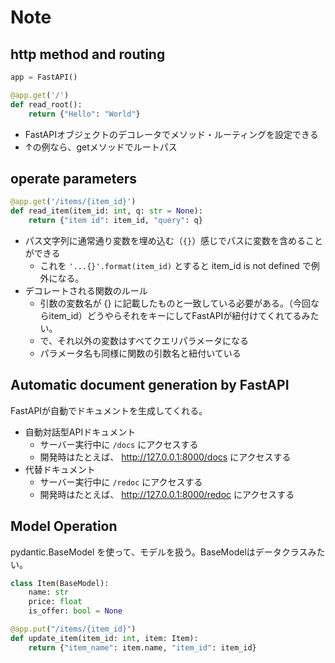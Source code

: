 # Note

## http method and routing

```python
app = FastAPI()

@app.get('/')
def read_root():
    return {"Hello": "World"}
```

- FastAPIオブジェクトのデコレータでメソッド・ルーティングを設定できる
- ↑の例なら、getメソッドでルートパス


## operate parameters

```python
@app.get('/items/{item_id}')
def read_item(item_id: int, q: str = None):
    return {"item id": item_id, "query": q}
```

- パス文字列に通常通り変数を埋め込む（`{}`）感じでパスに変数を含めることができる
  - これを `'...{}'.format(item_id)` とすると item_id is not defined で例外になる。
- デコレートされる関数のルール
  - 引数の変数名が {} に記載したものと一致している必要がある。（今回ならitem_id）どうやらそれをキーにしてFastAPIが紐付けてくれてるみたい。
  - で、それ以外の変数はすべてクエリパラメータになる
  - パラメータ名も同様に関数の引数名と紐付いている


## Automatic document generation by FastAPI

FastAPIが自動でドキュメントを生成してくれる。

- 自動対話型APIドキュメント
  - サーバー実行中に `/docs` にアクセスする
  - 開発時はたとえば、 http://127.0.0.1:8000/docs にアクセスする
- 代替ドキュメント
  - サーバー実行中に `/redoc` にアクセスする
  - 開発時はたとえば、 http://127.0.0.1:8000/redoc にアクセスする


## Model Operation

pydantic.BaseModel を使って、モデルを扱う。BaseModelはデータクラスみたい。

```python
class Item(BaseModel):
    name: str
    price: float
    is_offer: bool = None

@app.put("/items/{item_id}")
def update_item(item_id: int, item: Item):
    return {"item_name": item.name, "item_id": item_id}
```
